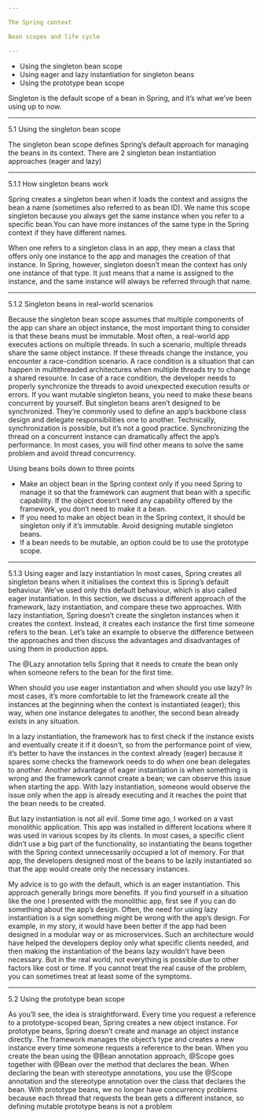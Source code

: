 ```yaml
---

The Spring context

Bean scopes and life cycle

---
```


- Using the singleton bean scope
- Using eager and lazy instantiation for singleton beans
- Using the prototype bean scope

Singleton is the default scope of a bean in Spring, and it’s what we’ve been using up to now.

---

5.1 Using the singleton bean scope

The singleton bean scope defines Spring’s default approach for managing the beans in its context. There are 2 singleton bean instantiation approaches (eager and lazy)

---

5.1.1 How singleton beans work

Spring creates a singleton bean when it loads the context and assigns the bean a name (sometimes also referred to as bean ID). We name this scope singleton because you always get the same instance when you refer to a specific bean.You can have more instances of the same type in the Spring context if they have different names.

When one refers to a singleton class in an app, they mean a class that offers only one instance to the app and manages the creation of that instance. In Spring, however, singleton doesn’t mean the context has only one instance of that type. It just means that a name is assigned to the instance, and the same instance will always be referred through that name.

---

5.1.2 Singleton beans in real-world scenarios

Because the singleton bean scope assumes that multiple components of the app can share an object instance, the most important thing to consider is that these beans must be immutable. Most often, a real-world app executes actions on multiple threads. In such a scenario, multiple threads share the same object
instance. If these threads change the instance, you encounter a race-condition scenario. A race condition is a situation that can happen in multithreaded architectures when multiple threads try to change a shared resource. In case of a race condition, the developer needs to properly synchronize the threads to avoid unexpected execution results or errors.
If you want mutable singleton beans, you need to make these beans concurrent by yourself. But singleton beans aren’t designed to be synchronized. They’re commonly used to define an app’s backbone class design and delegate responsibilities one to another. Technically, synchronization is possible, but it’s not a good practice. Synchronizing the thread on a concurrent instance can dramatically affect the app’s performance. In most cases, you will find other means to solve the same problem and avoid thread concurrency.

Using beans boils down to three points
 - Make an object bean in the Spring context only if you need Spring to manage it so that the framework can augment that bean with a specific capability. If the object doesn’t need any capability offered by the framework, you don’t need to make it a bean.
 - If you need to make an object bean in the Spring context, it should be singleton only if it’s immutable. Avoid designing mutable singleton beans.
 - If a bean needs to be mutable, an option could be to use the prototype scope.

---

5.1.3 Using eager and lazy instantiation
In most cases, Spring creates all singleton beans when it initialises the context this is Spring’s default behaviour. We’ve used only this default behaviour, which is also called eager instantiation. In this section, we discuss a different approach of the framework, lazy instantiation, and compare these two approaches.  With lazy instantiation, Spring doesn’t create the singleton instances when it creates the context. Instead, it creates each instance the first time someone refers to the bean. Let’s take an example to observe the difference between the approaches and then discuss the advantages and disadvantages of using them in production apps.

The @Lazy annotation tells Spring that it needs to create the bean only when someone refers to the bean for the first time.

When should you use eager instantiation and when should you use lazy? In most cases, it’s more comfortable to let the framework create all the instances at the beginning when the context is instantiated (eager); this way, when one instance delegates to another, the second bean already exists in any situation.

In a lazy instantiation, the framework has to first check if the instance exists and eventually create it if it doesn’t, so from the performance point of view, it’s better to have the instances in the context already (eager) because it spares some checks the framework needs to do when one bean delegates to another. Another advantage of eager instantiation is when something is wrong and the framework cannot create a bean; we can observe this issue when starting the app. With lazy instantiation, someone would observe the issue only when the app is already executing and it reaches the point that the bean needs to be created.

But lazy instantiation is not all evil. Some time ago, I worked on a vast monolithic
application. This app was installed in different locations where it was used in various scopes by its clients. In most cases, a specific client didn’t use a big part of the functionality, so instantiating the beans together with the Spring context unnecessarily occupied a lot of memory. For that app, the developers designed most of the beans to be lazily instantiated so that the app would create only the necessary instances.

My advice is to go with the default, which is an eager instantiation. This approach
generally brings more benefits. If you find yourself in a situation like the one I
presented with the monolithic app, first see if you can do something about the app’s design. Often, the need for using lazy instantiation is a sign something might be wrong with the app’s design. For example, in my story, it would have been better if the app had been designed in a modular way or as microservices. Such an architecture would have helped the developers deploy only what specific clients needed, and then making the instantiation of the beans lazy wouldn’t have been necessary. But in the real world, not everything is possible due to other factors like cost or time. If you cannot treat the real cause of the problem, you can sometimes treat at least some of the symptoms.

---

5.2 Using the prototype bean scope

As you’ll see, the idea is straightforward. Every time you request a reference to a prototype-scoped bean, Spring creates a new object instance. For prototype beans, Spring doesn’t create and manage an object instance directly. The framework manages the object’s type and creates a new instance every time someone requests a reference to the bean.
When you create the bean using the @Bean annotation approach, @Scope goes together with @Bean over the method that declares the bean. When declaring the bean with stereotype annotations, you use the @Scope annotation and the stereotype annotation over the class that declares the bean.
With prototype beans, we no longer have concurrency problems because each thread that requests the bean gets a different instance, so defining mutable prototype beans is not a problem